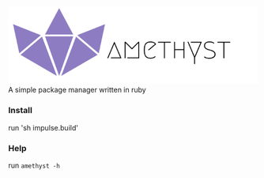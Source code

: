 ![alt text](https://raw.githubusercontent.com/jakeroggenbuck/amethyst/master/amethyst.png)
<br>A simple package manager written in ruby

### Install
run 'sh impulse.build'

### Help
run `amethyst -h`
